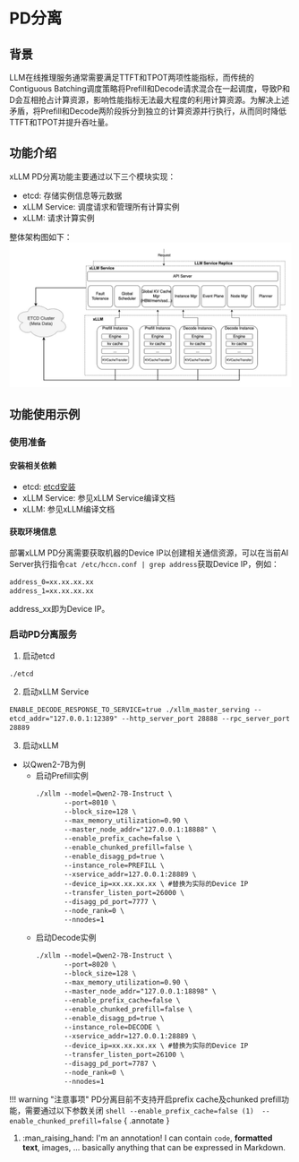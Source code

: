 # PD分离
## 背景
LLM在线推理服务通常需要满足TTFT和TPOT两项性能指标，而传统的Contiguous Batching调度策略将Prefill和Decode请求混合在一起调度，导致P和D会互相抢占计算资源，影响性能指标无法最大程度的利用计算资源。为解决上述矛盾，将Prefill和Decode两阶段拆分到独立的计算资源并行执行，从而同时降低TTFT和TPOT并提升吞吐量。
## 功能介绍
xLLM PD分离功能主要通过以下三个模块实现：
- etcd: 存储实例信息等元数据
- xLLM Service: 调度请求和管理所有计算实例
- xLLM: 请求计算实例

整体架构图如下：
![xLLM PD分离架构图](../../assets/pd_architecture.jpg)
## 功能使用示例
### 使用准备
#### 安装相关依赖
- etcd: [etcd安装](https://etcd.io/docs/v3.6/install/)
- xLLM Service: 参见xLLM Service编译文档
- xLLM: 参见xLLM编译文档
#### 获取环境信息
部署xLLM PD分离需要获取机器的Device IP以创建相关通信资源，可以在当前AI Server执行指令`cat /etc/hccn.conf | grep address`获取Device IP，例如：
```
address_0=xx.xx.xx.xx
address_1=xx.xx.xx.xx
```
address_xx即为Device IP。
### 启动PD分离服务
1. 启动etcd
```
./etcd
```
2. 启动xLLM Service
```
ENABLE_DECODE_RESPONSE_TO_SERVICE=true ./xllm_master_serving --etcd_addr="127.0.0.1:12389" --http_server_port 28888 --rpc_server_port 28889
```
3. 启动xLLM
- 以Qwen2-7B为例
    - 启动Prefill实例
        ``` shell
        ./xllm --model=Qwen2-7B-Instruct \
               --port=8010 \
               --block_size=128 \
               --max_memory_utilization=0.90 \
               --master_node_addr="127.0.0.1:18888" \
               --enable_prefix_cache=false \
               --enable_chunked_prefill=false \
               --enable_disagg_pd=true \
               --instance_role=PREFILL \
               --xservice_addr=127.0.0.1:28889 \
               --device_ip=xx.xx.xx.xx \ #替换为实际的Device IP
               --transfer_listen_port=26000 \
               --disagg_pd_port=7777 \
               --node_rank=0 \
               --nnodes=1
        ```
    - 启动Decode实例
        ``` shell
        ./xllm --model=Qwen2-7B-Instruct \
               --port=8020 \
               --block_size=128 \
               --max_memory_utilization=0.90 \
               --master_node_addr="127.0.0.1:18898" \
               --enable_prefix_cache=false \
               --enable_chunked_prefill=false \
               --enable_disagg_pd=true \
               --instance_role=DECODE \
               --xservice_addr=127.0.0.1:28889 \
               --device_ip=xx.xx.xx.xx \ #替换为实际的Device IP
               --transfer_listen_port=26100 \
               --disagg_pd_port=7787 \
               --node_rank=0 \
               --nnodes=1
        ```

!!! warning "注意事项"
    PD分离目前不支持开启prefix cache及chunked prefill功能，需要通过以下参数关闭
    ``` shell
    --enable_prefix_cache=false (1) 
    --enable_chunked_prefill=false
    ```
{ .annotate }

1.  :man_raising_hand: I'm an annotation! I can contain `code`, __formatted
    text__, images, ... basically anything that can be expressed in Markdown.


<!-- 
Lorem ipsum dolor sit amet, (1) consectetur adipiscing elit.
{ .annotate }

1.  :man_raising_hand: I'm an annotation! I can contain `code`, __formatted
    text__, images, ... basically anything that can be expressed in Markdown. -->